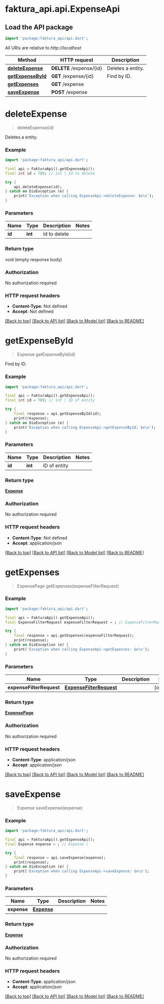 # faktura_api.api.ExpenseApi

## Load the API package
```dart
import 'package:faktura_api/api.dart';
```

All URIs are relative to *http://localhost*

Method | HTTP request | Description
------------- | ------------- | -------------
[**deleteExpense**](ExpenseApi.md#deleteexpense) | **DELETE** /expense/{id} | Deletes a entity.
[**getExpenseById**](ExpenseApi.md#getexpensebyid) | **GET** /expense/{id} | Find by ID.
[**getExpenses**](ExpenseApi.md#getexpenses) | **GET** /expense | 
[**saveExpense**](ExpenseApi.md#saveexpense) | **POST** /expense | 


# **deleteExpense**
> deleteExpense(id)

Deletes a entity.

### Example
```dart
import 'package:faktura_api/api.dart';

final api = FakturaApi().getExpenseApi();
final int id = 789; // int | Id to delete

try {
    api.deleteExpense(id);
} catch on DioException (e) {
    print('Exception when calling ExpenseApi->deleteExpense: $e\n');
}
```

### Parameters

Name | Type | Description  | Notes
------------- | ------------- | ------------- | -------------
 **id** | **int**| Id to delete | 

### Return type

void (empty response body)

### Authorization

No authorization required

### HTTP request headers

 - **Content-Type**: Not defined
 - **Accept**: Not defined

[[Back to top]](#) [[Back to API list]](../README.md#documentation-for-api-endpoints) [[Back to Model list]](../README.md#documentation-for-models) [[Back to README]](../README.md)

# **getExpenseById**
> Expense getExpenseById(id)

Find by ID.

### Example
```dart
import 'package:faktura_api/api.dart';

final api = FakturaApi().getExpenseApi();
final int id = 789; // int | ID of entity

try {
    final response = api.getExpenseById(id);
    print(response);
} catch on DioException (e) {
    print('Exception when calling ExpenseApi->getExpenseById: $e\n');
}
```

### Parameters

Name | Type | Description  | Notes
------------- | ------------- | ------------- | -------------
 **id** | **int**| ID of entity | 

### Return type

[**Expense**](Expense.md)

### Authorization

No authorization required

### HTTP request headers

 - **Content-Type**: Not defined
 - **Accept**: application/json

[[Back to top]](#) [[Back to API list]](../README.md#documentation-for-api-endpoints) [[Back to Model list]](../README.md#documentation-for-models) [[Back to README]](../README.md)

# **getExpenses**
> ExpensePage getExpenses(expenseFilterRequest)



### Example
```dart
import 'package:faktura_api/api.dart';

final api = FakturaApi().getExpenseApi();
final ExpenseFilterRequest expenseFilterRequest = ; // ExpenseFilterRequest | 

try {
    final response = api.getExpenses(expenseFilterRequest);
    print(response);
} catch on DioException (e) {
    print('Exception when calling ExpenseApi->getExpenses: $e\n');
}
```

### Parameters

Name | Type | Description  | Notes
------------- | ------------- | ------------- | -------------
 **expenseFilterRequest** | [**ExpenseFilterRequest**](ExpenseFilterRequest.md)|  | [optional] 

### Return type

[**ExpensePage**](ExpensePage.md)

### Authorization

No authorization required

### HTTP request headers

 - **Content-Type**: application/json
 - **Accept**: application/json

[[Back to top]](#) [[Back to API list]](../README.md#documentation-for-api-endpoints) [[Back to Model list]](../README.md#documentation-for-models) [[Back to README]](../README.md)

# **saveExpense**
> Expense saveExpense(expense)



### Example
```dart
import 'package:faktura_api/api.dart';

final api = FakturaApi().getExpenseApi();
final Expense expense = ; // Expense | 

try {
    final response = api.saveExpense(expense);
    print(response);
} catch on DioException (e) {
    print('Exception when calling ExpenseApi->saveExpense: $e\n');
}
```

### Parameters

Name | Type | Description  | Notes
------------- | ------------- | ------------- | -------------
 **expense** | [**Expense**](Expense.md)|  | 

### Return type

[**Expense**](Expense.md)

### Authorization

No authorization required

### HTTP request headers

 - **Content-Type**: application/json
 - **Accept**: application/json

[[Back to top]](#) [[Back to API list]](../README.md#documentation-for-api-endpoints) [[Back to Model list]](../README.md#documentation-for-models) [[Back to README]](../README.md)

